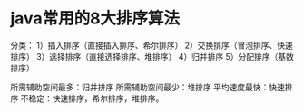 
# java常用的8大排序算法
 分类：
  1）插入排序（直接插入排序、希尔排序）
  2）交换排序（冒泡排序、快速排序）
  3）选择排序（直接选择排序、堆排序）
  4）归并排序
  5）分配排序（基数排序）

  所需辅助空间最多：归并排序
  所需辅助空间最少：堆排序
  平均速度最快：快速排序
  不稳定：快速排序，希尔排序，堆排序。

